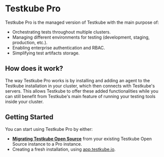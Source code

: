 # Testkube Pro

Testkube Pro is the managed version of Testkube with the main purpose of:
- Orchestrating tests throughout multiple clusters. 
- Managing different environments for testing (development, staging, production, etc.). 
- Enabling enterprise authentication and RBAC.
- Simplifying test artifacts storage.

## How does it work? 

The way Testkube Pro works is by installing and adding an agent to the Testkube installation in your cluster, which then connects with Testkube's servers. This allows Testkube to offer these added functionalities while you can still benefit from Testkube's main feature of running your testing tools inside your cluster. 

## Getting Started 

You can start using Testkube Pro by either: 
- [**Migrating Testkube Open Source**](./transition-from-oss.md) from your existing Testkube Open Source instance to a Pro instance.
- Creating a fresh installation, using [app.testkube.io](https://app.testkube.io).